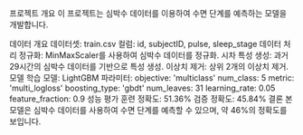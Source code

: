 프로젝트 개요
이 프로젝트는 심박수 데이터를 이용하여 수면 단계를 예측하는 모델을 개발합니다.

데이터 개요
데이터셋: train.csv
컬럼: id, subjectID, pulse, sleep_stage
데이터 처리
정규화: MinMaxScaler를 사용하여 심박수 데이터를 정규화.
시차 특성 생성: 과거 29시간의 심박수 데이터를 기반으로 특성 생성.
이상치 제거: 상위 2개의 이상치 제거.
모델 학습
모델: LightGBM
파라미터:
objective: 'multiclass'
num_class: 5
metric: 'multi_logloss'
boosting_type: 'gbdt'
num_leaves: 31
learning_rate: 0.05
feature_fraction: 0.9
성능 평가
훈련 정확도: 51.36%
검증 정확도: 45.84%
결론
본 모델은 심박수 데이터를 사용하여 수면 단계를 예측할 수 있으며, 약 46%의 정확도를 보입니다.
